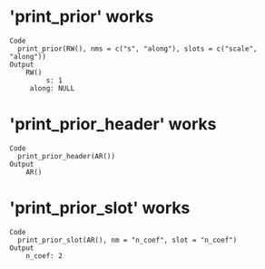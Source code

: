 # 'print_prior' works

    Code
      print_prior(RW(), nms = c("s", "along"), slots = c("scale", "along"))
    Output
        RW() 
             s: 1
         along: NULL

# 'print_prior_header' works

    Code
      print_prior_header(AR())
    Output
        AR() 

# 'print_prior_slot' works

    Code
      print_prior_slot(AR(), nm = "n_coef", slot = "n_coef")
    Output
        n_coef: 2

